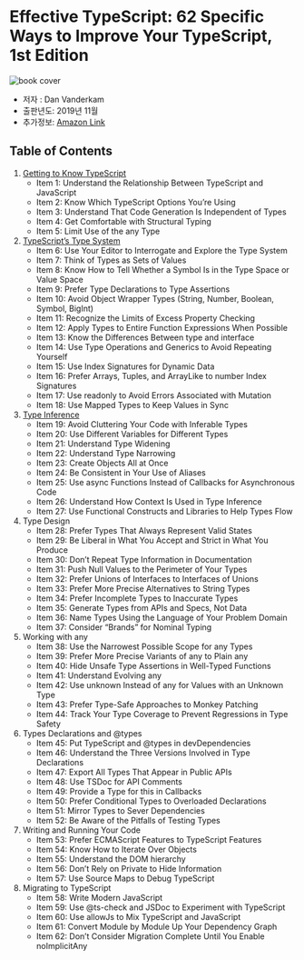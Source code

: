 # Effective TypeScript: 62 Specific Ways to Improve Your TypeScript, 1st Edition

![book cover](https://m.media-amazon.com/images/P/1492053740.01._SCLZZZZZZZ_SX500_.jpg)

- 저자 : Dan Vanderkam
- 출판년도: 2019년 11월
- 추가정보: [Amazon Link](https://www.amazon.com/Effective-TypeScript-Specific-Ways-Improve/dp/1492053740)

## Table of Contents

1. [Getting to Know TypeScript](1.%20Getting%20to%20Know%20TypeScript.md)
   - Item 1: Understand the Relationship Between TypeScript and JavaScript
   - Item 2: Know Which TypeScript Options You’re Using
   - Item 3: Understand That Code Generation Is Independent of Types
   - Item 4: Get Comfortable with Structural Typing
   - Item 5: Limit Use of the any Type
1. [TypeScript’s Type System](2.%20TypeScript’s%20Type%20System.md)
    - Item 6: Use Your Editor to Interrogate and Explore the Type System
    - Item 7: Think of Types as Sets of Values
    - Item 8: Know How to Tell Whether a Symbol Is in the Type Space or Value Space
    - Item 9: Prefer Type Declarations to Type Assertions
    - Item 10: Avoid Object Wrapper Types (String, Number, Boolean, Symbol, BigInt)
    - Item 11: Recognize the Limits of Excess Property Checking
    - Item 12: Apply Types to Entire Function Expressions When Possible
    - Item 13: Know the Differences Between type and interface
    - Item 14: Use Type Operations and Generics to Avoid Repeating Yourself
    - Item 15: Use Index Signatures for Dynamic Data
    - Item 16: Prefer Arrays, Tuples, and ArrayLike to number Index Signatures
    - Item 17: Use readonly to Avoid Errors Associated with Mutation
    - Item 18: Use Mapped Types to Keep Values in Sync
1. [Type Inference](3.%20Type%20Inference.md)
    - Item 19: Avoid Cluttering Your Code with Inferable Types
    - Item 20: Use Different Variables for Different Types
    - Item 21: Understand Type Widening
    - Item 22: Understand Type Narrowing
    - Item 23: Create Objects All at Once
    - Item 24: Be Consistent in Your Use of Aliases
    - Item 25: Use async Functions Instead of Callbacks for Asynchronous Code
    - Item 26: Understand How Context Is Used in Type Inference
    - Item 27: Use Functional Constructs and Libraries to Help Types Flow
1. Type Design
    - Item 28: Prefer Types That Always Represent Valid States
    - Item 29: Be Liberal in What You Accept and Strict in What You Produce
    - Item 30: Don’t Repeat Type Information in Documentation
    - Item 31: Push Null Values to the Perimeter of Your Types
    - Item 32: Prefer Unions of Interfaces to Interfaces of Unions
    - Item 33: Prefer More Precise Alternatives to String Types
    - Item 34: Prefer Incomplete Types to Inaccurate Types
    - Item 35: Generate Types from APIs and Specs, Not Data
    - Item 36: Name Types Using the Language of Your Problem Domain
    - Item 37: Consider “Brands” for Nominal Typing
1. Working with any
    - Item 38: Use the Narrowest Possible Scope for any Types
    - Item 39: Prefer More Precise Variants of any to Plain any
    - Item 40: Hide Unsafe Type Assertions in Well-Typed Functions
    - Item 41: Understand Evolving any
    - Item 42: Use unknown Instead of any for Values with an Unknown Type
    - Item 43: Prefer Type-Safe Approaches to Monkey Patching
    - Item 44: Track Your Type Coverage to Prevent Regressions in Type Safety
1. Types Declarations and @types
    - Item 45: Put TypeScript and @types in devDependencies
    - Item 46: Understand the Three Versions Involved in Type Declarations
    - Item 47: Export All Types That Appear in Public APIs
    - Item 48: Use TSDoc for API Comments
    - Item 49: Provide a Type for this in Callbacks
    - Item 50: Prefer Conditional Types to Overloaded Declarations
    - Item 51: Mirror Types to Sever Dependencies
    - Item 52: Be Aware of the Pitfalls of Testing Types
1. Writing and Running Your Code
    - Item 53: Prefer ECMAScript Features to TypeScript Features
    - Item 54: Know How to Iterate Over Objects
    - Item 55: Understand the DOM hierarchy
    - Item 56: Don’t Rely on Private to Hide Information
    - Item 57: Use Source Maps to Debug TypeScript
1. Migrating to TypeScript
    - Item 58: Write Modern JavaScript
    - Item 59: Use @ts-check and JSDoc to Experiment with TypeScript
    - Item 60: Use allowJs to Mix TypeScript and JavaScript
    - Item 61: Convert Module by Module Up Your Dependency Graph
    - Item 62: Don’t Consider Migration Complete Until You Enable noImplicitAny
